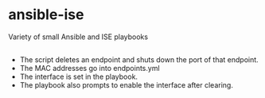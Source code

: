 # ansible-ise
Variety of small Ansible and ISE playbooks

##

* The script deletes an endpoint and shuts down the port of that endpoint.
* The MAC addresses go into endpoints.yml
* The interface is set in the playbook.
* The playbook also prompts to enable the interface after clearing.
